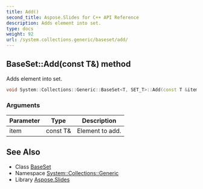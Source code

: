 ```yaml
---
title: Add()
second_title: Aspose.Slides for C++ API Reference
description: Adds element into set.
type: docs
weight: 92
url: /system.collections.generic/baseset/add/
---
```

## BaseSet::Add(const T\&) method


Adds element into set.

```cpp
void System::Collections::Generic::BaseSet<T, SET_T>::Add(const T &item) override
```


### Arguments

| Parameter | Type | Description |
| --- | --- | --- |
| item | const T\& | Element to add. |

## See Also

* Class [BaseSet](../)
* Namespace [System::Collections::Generic](../../)
* Library [Aspose.Slides](../../../)